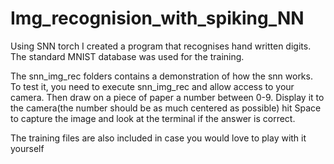 # Img_recognision_with_spiking_NN
Using SNN torch I created a program that recognises hand written digits. The standard MNIST database was used for the training.

The snn_img_rec folders contains a demonstration of how the snn works.
To test it, you need to execute snn_img_rec and allow access to your camera. 
Then draw on a piece of paper a number between 0-9. Display it to the camera(the number should be as much centered as possible)
hit Space to capture the image and look at the terminal if the answer is correct.

The training files are also included in case you would love to play with it yourself 
